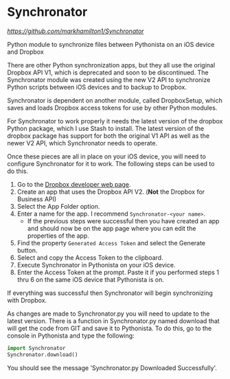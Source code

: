 # Synchronator

_https://github.com/markhamilton1/Synchronator_

Python module to synchronize files between Pythonista on an iOS device and Dropbox

There are other Python synchronization apps, but they all use the original Dropbox
API V1, which is deprecated and soon to be discontinued.  The Synchronator module
was created using the new V2 API to synchronize Python scripts between iOS devices
and to backup to Dropbox.

Synchronator is dependent on another module, called DropboxSetup, which saves and
loads Dropbox access tokens for use by other Python modules.

For Synchronator to work properly it needs the latest version of the dropbox Python
package, which I use Stash to install. The latest version of the dropbox package has
support for both the original V1 API as well as the newer V2 API, which Synchronator
needs to operate.

Once these pieces are all in place on your iOS device, you will need to configure
Synchronator for it to work. The following steps can be used to do this.

1. Go to the [Dropbox developer web page](https://www.dropbox.com/developers).
2. Create an app that uses the Dropbox API V2. (**Not** the Dropbox for Business API)
3. Select the App Folder option.
4. Enter a name for the app. I recommend `Synchronator-<your name>`.
    * If the previous steps were successful then you have created an app and should
      now be on the app page where you can edit the properties of the app.
5. Find the property `Generated Access Token` and select the Generate button.
6. Select and copy the Access Token to the clipboard.
7. Execute Synchronator in Pythonista on your iOS device.
8. Enter the Access Token at the prompt. Paste it if you performed steps 1 thru 6
   on the same iOS device that Pythonista is on.

If everything was successful then Synchronator will begin synchronizing with Dropbox.

As changes are made to Synchronator.py you will need to update to the latest version.
There is a function in Synchronator.py named download that will get the code from GIT
and save it to Pythonista. To do this, go to the console in Pythonista and type the
following:

```python
import Synchronator
Synchronator.download()
```

You should see the message 'Synchronator.py Downloaded Successfully'.

